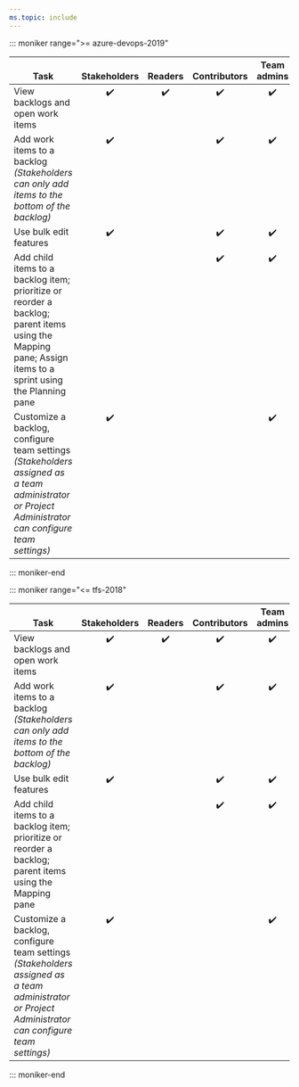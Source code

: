 ```yaml
---
ms.topic: include
---
```


::: moniker range=">= azure-devops-2019"

<table>
<tr valign="bottom">
<th width="41%">Task</th>
<th width="15%">Stakeholders</th>
<th width="12%">Readers</th>
<th width="15%">Contributors</th>
<th width="17%">Team admins</th>
</tr>
<tbody valign="top" align="center">
<tr>
<td align="left">View backlogs and open work items</td>
<td>✔️</td>
<td>✔️</td>
<td>✔️</td>
<td>✔️</td>
</tr>
<tr>
<td align="left">Add work items to a backlog<br/><em>(Stakeholders can only add items to the bottom of the backlog)</em></td>
<td>✔️</td>
<td></td>
<td>✔️</td>
<td>✔️</td>
</tr>
<tr>
<td align="left">Use bulk edit features
</td>
<td>✔️</td>
<td> </td>
<td>✔️</td>
<td>✔️</td>
</tr>
<tr>
<td align="left">Add child items to a backlog item; prioritize or reorder a backlog; parent items using the Mapping pane; Assign items to a sprint using the Planning pane </td>
<td> </td>
<td></td>
<td>✔️</td>
<td>✔️</td>
</tr>
<tr>
<td align="left">Customize a backlog, configure team settings<br/><em>(Stakeholders assigned as a team administrator or Project Administrator can configure team settings)</em></td>
<td>✔️</td>
<td> </td>
<td> </td>
<td>✔️</td>
</tr>
</tbody>
</table>

::: moniker-end    



::: moniker range="<= tfs-2018"

<table>
<tr valign="bottom">
<th width="41%">Task</th>
<th width="15%">Stakeholders</th>
<th width="12%">Readers</th>
<th width="15%">Contributors</th>
<th width="17%">Team admins</th>
</tr>
<tbody valign="top" align="center">
<tr>
<td align="left">View backlogs and open work items</td>
<td>✔️</td>
<td>✔️</td>
<td>✔️</td>
<td>✔️</td>
</tr>
<tr>
<td align="left">Add work items to a backlog<br/><em>(Stakeholders can only add items to the bottom of the backlog)</em></td>
<td>✔️</td>
<td></td>
<td>✔️</td>
<td>✔️</td>
</tr>
<tr>
<td align="left">Use bulk edit features
</td>
<td>✔️</td>
<td> </td>
<td>✔️</td>
<td>✔️</td>
</tr>
<tr>
<td align="left">Add child items to a backlog item; prioritize or reorder a backlog; parent items using the Mapping pane</td>
<td> </td>
<td></td>
<td>✔️</td>
<td>✔️</td>
</tr>
<tr>
<td align="left">Customize a backlog, configure team settings<br/><em>(Stakeholders assigned as a team administrator or Project Administrator can configure team settings)</em></td>
<td>✔️</td>
<td> </td>
<td> </td>
<td>✔️</td>
</tr>
</tbody>
</table>

::: moniker-end    

